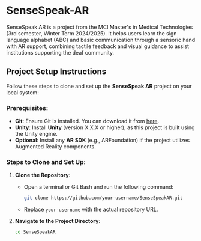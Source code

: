 # SenseSpeak-AR
SenseSpeak AR is a project from the MCI Master's in Medical Technologies (3rd semester, Winter Term 2024/2025). It helps users learn the sign language alphabet (ABC) and basic communication through a sensoric hand with AR support, combining tactile feedback and visual guidance to assist institutions supporting the deaf community.

## Project Setup Instructions

Follow these steps to clone and set up the **SenseSpeak AR** project on your local system:

### Prerequisites:
- **Git**: Ensure Git is installed. You can download it from [here](https://git-scm.com/).
- **Unity**: Install **Unity** (version X.X.X or higher), as this project is built using the Unity engine.
- **Optional**: Install any **AR SDK** (e.g., ARFoundation) if the project utilizes Augmented Reality components.

### Steps to Clone and Set Up:

1. **Clone the Repository:**
   - Open a terminal or Git Bash and run the following command:
     ```bash
     git clone https://github.com/your-username/SenseSpeakAR.git
     ```
   - Replace `your-username` with the actual repository URL.

2. **Navigate to the Project Directory:**
   ```bash
   cd SenseSpeakAR

